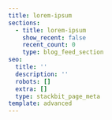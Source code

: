 ```yaml
---
title: lorem-ipsum
sections:
  - title: lorem-ipsum
    show_recent: false
    recent_count: 0
    type: blog_feed_section
seo:
  title: ''
  description: ''
  robots: []
  extra: []
  type: stackbit_page_meta
template: advanced
---
```

